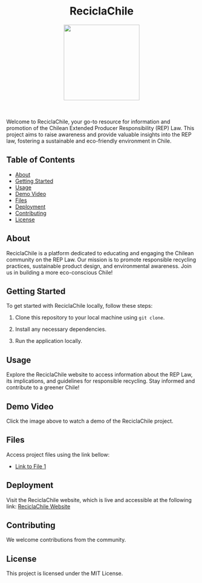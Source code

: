 <div align="center">
  <h1>ReciclaChile</h1>
  <img src="https://github.com/MariferVL/LeyREP_Q-A/assets/99364311/fdf02622-e115-46e0-a25e-33face25014a" width="200">
</div> 
</br>
</br>


Welcome to ReciclaChile, your go-to resource for information and promotion of the Chilean Extended Producer Responsibility (REP) Law. This project aims to raise awareness and provide valuable insights into the REP law, fostering a sustainable and eco-friendly environment in Chile.


## Table of Contents

- [About](#about)
- [Getting Started](#getting-started)
- [Usage](#usage)
- [Demo Video](#demo-video)
- [Files](#files)
- [Deployment](#deployment)
- [Contributing](#contributing)
- [License](#license)


## About

ReciclaChile is a platform dedicated to educating and engaging the Chilean community on the REP Law. Our mission is to promote responsible recycling practices, sustainable product design, and environmental awareness. Join us in building a more eco-conscious Chile!


## Getting Started

To get started with ReciclaChile locally, follow these steps:

1. Clone this repository to your local machine using `git clone`.

2. Install any necessary dependencies.

3. Run the application locally.


## Usage

Explore the ReciclaChile website to access information about the REP Law, its implications, and guidelines for responsible recycling. Stay informed and contribute to a greener Chile!


## Demo Video

<div align="center">
  
</div>

Click the image above to watch a demo of the ReciclaChile project.

## Files

Access project files using the link bellow:

- [Link to File 1](https://github.com/MariferVL/LeyREP_Q-A)



## Deployment

Visit the ReciclaChile website, which is live and accessible at the following link:
[ReciclaChile Website](https://reciclachile.web.app)

## Contributing

We welcome contributions from the community. 

## License

This project is licensed under the MIT License.

